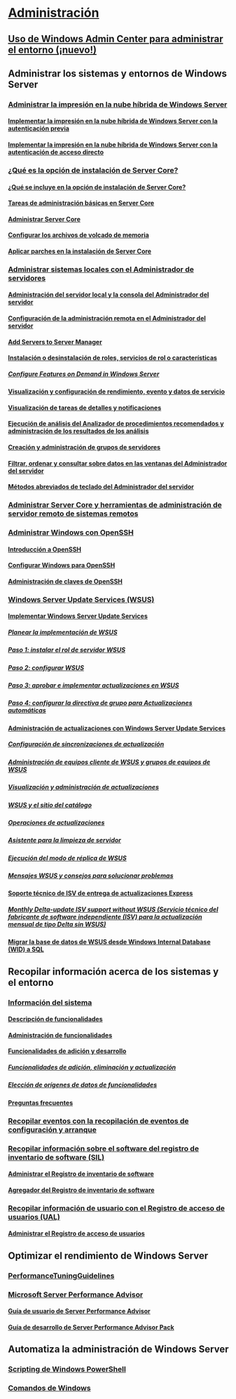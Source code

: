 # [Administración](manage-windows-server.md)
## [Uso de Windows Admin Center para administrar el entorno (¡nuevo!)](../manage/windows-admin-center/overview.md)
## Administrar los sistemas y entornos de Windows Server
### [Administrar la impresión en la nube híbrida de Windows Server](hybrid-cloud-print/hybrid-cloud-print-overview.md)
#### [Implementar la impresión en la nube híbrida de Windows Server con la autenticación previa](hybrid-cloud-print/hybrid-cloud-print-deploy.md)
#### [Implementar la impresión en la nube híbrida de Windows Server con la autenticación de acceso directo](hybrid-cloud-print/hybrid-cloud-print-deploy-passthrough.md)
### [¿Qué es la opción de instalación de Server Core?](server-core/what-is-server-core.md)
#### [¿Qué se incluye en la opción de instalación de Server Core?](server-core/server-core-roles-and-services.md)
#### [Tareas de administración básicas en Server Core](server-core/server-core-administer.md)
#### [Administrar Server Core](server-core/server-core-manage.md)
#### [Configurar los archivos de volcado de memoria](server-core/server-core-memory-dump.md)
#### [Aplicar parches en la instalación de Server Core](server-core/server-core-servicing.md)
### [Administrar sistemas locales con el Administrador de servidores](server-manager/server-manager.md)
#### [Administración del servidor local y la consola del Administrador del servidor](server-manager/manage-the-local-server-and-the-server-manager-console.md)
#### [Configuración de la administración remota en el Administrador del servidor](server-manager/configure-remote-management-in-server-manager.md)
#### [Add Servers to Server Manager](server-manager/add-servers-to-server-manager.md)
#### [Instalación o desinstalación de roles, servicios de rol o características](server-manager/install-or-uninstall-roles-role-services-or-features.md)
##### [Configure Features on Demand in Windows Server](server-manager/configure-features-on-demand-in-windows-server.md)
#### [Visualización y configuración de rendimiento, evento y datos de servicio](server-manager/view-and-configure-performance-event-and-service-data.md)
#### [Visualización de tareas de detalles y notificaciones](server-manager/view-task-details-and-notifications.md)
#### [Ejecución de análisis del Analizador de procedimientos recomendados y administración de los resultados de los análisis](server-manager/run-best-practices-analyzer-scans-and-manage-scan-results.md)
#### [Creación y administración de grupos de servidores](server-manager/create-and-manage-server-groups.md)
#### [Filtrar, ordenar y consultar sobre datos en las ventanas del Administrador del servidor](server-manager/filter-sort-and-query-data-in-server-manager-tiles.md)
#### [Métodos abreviados de teclado del Administrador del servidor](server-manager/keyboard-shortcuts-for-server-manager.md)
### [Administrar Server Core y herramientas de administración de servidor remoto de sistemas remotos](../remote/remote-server-administration-tools.md)
### [Administrar Windows con OpenSSH](OpenSSH/OpenSSH_Overview.md)
#### [Introducción a OpenSSH](OpenSSH/OpenSSH_Install_FirstUse.md)
#### [Configurar Windows para OpenSSH](OpenSSH/OpenSSH_Server_Configuration.md)
#### [Administración de claves de OpenSSH](OpenSSH/OpenSSH_KeyManagement.md)
### [Windows Server Update Services (WSUS)](windows-server-update-services/get-started/windows-server-update-services-wsus.md)
#### [Implementar Windows Server Update Services](windows-server-update-services/deploy/deploy-windows-server-update-services.md)
##### [Planear la implementación de WSUS](windows-server-update-services/plan/plan-your-wsus-deployment.md)
##### [Paso 1: instalar el rol de servidor WSUS](windows-server-update-services/deploy/1-install-the-wsus-server-role.md)
##### [Paso 2: configurar WSUS](windows-server-update-services/deploy/2-configure-wsus.md)
##### [Paso 3: aprobar e implementar actualizaciones en WSUS](windows-server-update-services/deploy/3-approve-and-deploy-updates-in-wsus.md)
##### [Paso 4: configurar la directiva de grupo para Actualizaciones automáticas](windows-server-update-services/deploy/4-configure-group-policy-settings-for-automatic-updates.md)
#### [Administración de actualizaciones con Windows Server Update Services](windows-server-update-services/manage/update-management-with-windows-server-update-services.md)
##### [Configuración de sincronizaciones de actualización](windows-server-update-services/manage/setting-up-update-synchronizations.md)
##### [Administración de equipos cliente de WSUS y grupos de equipos de WSUS](windows-server-update-services/manage/managing-wsus-client-computers-and-wsus-computer-groups.md)
##### [Visualización y administración de actualizaciones](windows-server-update-services/manage/viewing-and-managing-updates.md)
##### [WSUS y el sitio del catálogo](windows-server-update-services/manage/wsus-and-the-catalog-site.md)
##### [Operaciones de actualizaciones](windows-server-update-services/manage/updates-operations.md)
##### [Asistente para la limpieza de servidor](windows-server-update-services/manage/the-server-cleanup-wizard.md)
##### [Ejecución del modo de réplica de WSUS](windows-server-update-services/manage/running-wsus-replica-mode.md)
##### [Mensajes WSUS y consejos para solucionar problemas](windows-server-update-services/manage/wsus-messages-and-troubleshooting-tips.md)
#### [Soporte técnico de ISV de entrega de actualizaciones Express](windows-server-update-services/deploy/express-update-delivery-isv-support.md)
##### [Monthly Delta-update ISV support without WSUS (Servicio técnico del fabricante de software independiente (ISV) para la actualización mensual de tipo Delta sin WSUS)](windows-server-update-services/deploy/monthly-delta-update-isv-support-without-WSUS.md)
#### [Migrar la base de datos de WSUS desde Windows Internal Database (WID) a SQL](windows-server-update-services/manage/wid-to-sql-migration.md)

## Recopilar información acerca de los sistemas y el entorno
### [Información del sistema](..\manage\system-insights\overview.md)
#### [Descripción de funcionalidades](..\manage\system-insights\understanding-capabilities.md)
#### [Administración de funcionalidades](..\manage\system-insights\managing-capabilities.md)
#### [Funcionalidades de adición y desarrollo](..\manage\system-insights\adding-and-developing-capabilities.md)
##### [Funcionalidades de adición, eliminación y actualización](..\manage\system-insights\add-remove-update-capabilities.md)
##### [Elección de orígenes de datos de funcionalidades](..\manage\system-insights\data-sources.md)
#### [Preguntas frecuentes](..\manage\system-insights\faq.md)
### [Recopilar eventos con la recopilación de eventos de configuración y arranque](Get-started-with-Setup-and-Boot-Event-Collection.md)
### [Recopilar información sobre el software del registro de inventario de software (SIL)](software-inventory-logging/get-started-with-software-inventory-logging.md)
#### [Administrar el Registro de inventario de software](software-inventory-logging/manage-software-inventory-logging.md)
#### [Agregador del Registro de inventario de software](software-inventory-logging/software-inventory-logging-aggregator.md)
### [Recopilar información de usuario con el Registro de acceso de usuarios (UAL)](user-access-logging/get-started-with-user-access-logging.md)
#### [Administrar el Registro de acceso de usuarios](user-access-logging/manage-user-access-logging.md)

## Optimizar el rendimiento de Windows Server
### [PerformanceTuningGuidelines](performance-tuning/index.md) 
### [Microsoft Server Performance Advisor](server-performance-advisor/microsoft-server-performance-advisor.md)
#### [Guía de usuario de Server Performance Advisor](server-performance-advisor/server-performance-advisor-users-guide.md)
#### [Guía de desarrollo de Server Performance Advisor Pack](server-performance-advisor/server-performance-advisor-pack-development-guide.md)

## Automatiza la administración de Windows Server
### [Scripting de Windows PowerShell](/powershell/scripting/powershell-scripting?view=powershell-5.1)
### [Comandos de Windows](windows-commands/windows-commands.md)


<!--
#### [A-Z list](windows-commands/a-z-list.md)
#### [Command-Line Syntax Key](windows-commands/command-line-syntax-key.md)
#### [Commands by Server Role](windows-commands/commands-by-server-role.md)
##### [Print Command Reference](windows-commands/print-command-reference.md)
##### [Services for Network File System Command Reference](windows-commands/services-for-network-file-system-command-reference.md)
##### [Remote Desktop Services (Terminal Services) Command Reference](windows-commands/remote-desktop-services-terminal-services-command-reference.md)
##### [Windows Server Backup Command Reference](windows-commands/windows-server-backup-command-reference.md) -->